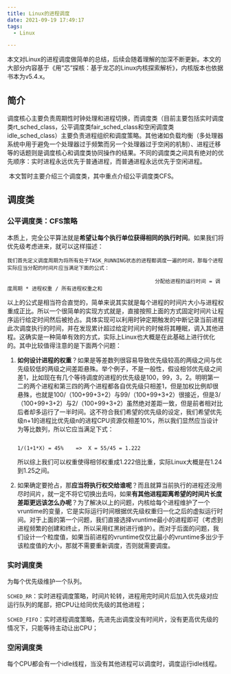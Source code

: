 ```yaml
---
title: Linux的进程调度
date: 2021-09-19 17:49:17
tags:
  - Linux

---
```


本文对Linux的进程调度做简单的总结，后续会随着理解的加深不断更新。本文的大部分内容基于《用“芯”探核：基于龙芯的Linux内核探索解析》，内核版本也依据书本为v5.4.x。

## 简介

​		调度核心主要负责周期性时钟处理和进程切换，而调度类（目前主要包括实时调度类rt_sched_class，公平调度类fair_sched_class和空闲调度类idle_sched_class）主要负责进程组织和调度策略。其他诸如负载均衡（多处理器系统中用于避免一个处理器过于频繁而另一个处理器过于空闲的机制）、进程迁移等的话题则是调度核心和调度类协同操作的结果。不同的调度类之间具有绝对的优先顺序：实时进程永远优先于普通进程，而普通进程永远优先于空闲进程。

​		本文暂时主要介绍三个调度类，其中重点介绍公平调度类CFS。

## 调度类

### 公平调度类：CFS策略

本质上，完全公平算法就是**希望让每个执行单位获得相同的执行时间**。如果我们将优先级考虑进来，就可以这样描述：

```
我们首先定义调度周期为将所有处于TASK_RUNNING状态的进程都调度一遍的时间，那每个进程实际应当分配的时间片应当满足下面的公式：
                                                   
                                                分配给进程的运行时间 = 调度周期 * 进程权重 / 所有进程权重之和
```

以上的公式是相当符合直觉的，简单来说其实就是每个进程的时间片大小与进程权重成正比。所以一个很简单的实现方式就是，直接按照上面的方式固定时间片让程序运行给定时间然后被抢占。具体实现可以利用时钟定期触发的中断记录当前进程此次调度执行的时间，并在发现累计超过给定时间片的时候将其睡眠，调入其他进程。这确实是一种简单有效的方式，实际上Linux也大概是在此基础上进行优化的。其中比较值得注意的是下面两个问题：

1. **如何设计进程的权重**？如果是等差数列很容易导致优先级较高的两级之间与优先级较低的两级之间差距悬殊。举个例子，不是一般性，假设相邻优先级之间差1，比如现在有几个等待调度的进程的优先级是100，99，3，2。明明第一二的两个进程和第三四的两个进程都各自优先级只相差1，但是加权比例却很悬殊，也就是100/（100+99+3+2）与99/（100+99+3+2）很接近，但是3/（100+99+3+2）与2/（100+99+3+2）虽然绝对差距一致，但是前者相对比后者却多运行了一半时间。这不符合我们希望的优先级的设定，我们希望优先级n+1的进程比优先级n的进程CPU资源仅相差10%，所以我们显然应当设计为等比数列，所以它应当满足下式：

   ``` 
                                                                                                                       1/(1+1*X) = 45%    =>  X = 55/45 = 1.222
   ```

   所以综上我们可以权重使得相邻权重成1.222倍比重，实际Linux大概是在1.24到1.25之间。

2. 如果确定要抢占，那**应当将执行权交给谁呢**？而且就算当前执行的进程还没用尽时间片，就一定不将它切换出去吗，如果**有其他进程距离希望的时间片长度差距更远该怎么办呢**？为了解决以上的问题，内核给每个进程维护了一个vruntime的变量，它是实际运行时间根据优先级权重归一化之后的虚拟运行时间。对于上面的第一个问题，我们直接选择vruntime最小的进程即可（考虑到进程频繁的创建和终止，所以采用红黑树进行维护）。而对于后面的问题，我们设计一个粒度值，如果当前进程的vruntime仅仅比最小的vruntime多出少于该粒度值的大小，那就不需要重新调度，否则就需要调度。

### 实时调度类

为每个优先级维护一个队列。

`SCHED_RR`：实时进程调度策略，时间片轮转，进程用完时间片后加入优先级对应运行队列的尾部，把CPU让给同优先级的其他进程；

`SCHED_FIFO`：实时进程调度策略，先进先出调度没有时间片，没有更高优先级的情况下，只能等待主动让出CPU；

### 空闲调度类

每个CPU都会有一个idle线程，当没有其他进程可以调度时，调度运行idle线程。
